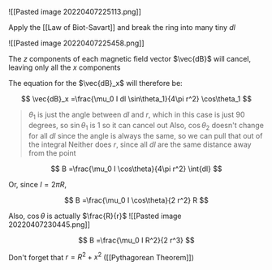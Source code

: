 ![[Pasted image 20220407225113.png]]

Apply the [[Law of Biot-Savart]] and break the ring into many tiny $dl$

![[Pasted image 20220407225458.png]]

The $z$ components of each magnetic field vector $\vec{dB}$ will cancel, leaving only all the $x$ components

The equation for the $\vec{dB}_x$ will therefore be:

$$
\vec{dB}_x =\frac{\mu_0 I dl \sin\theta_1}{4\pi r^2} \cos\theta_1
$$

> $\theta_1$ is just the angle between $dl$ and $r$, which in this case is just 90 degrees, so $\sin\theta_1$ is 1 so it can cancel out
> Also, $\cos\theta_2$ doesn't change for all $dl$ since the angle is always the same, so we can pull that out of the integral
> Neither does $r$, since all $dl$ are the same distance away from the point

$$
B =\frac{\mu_0 I \cos\theta}{4\pi r^2} \int{dl}
$$

Or, since $l = 2\pi R$, 

$$
B =\frac{\mu_0 I \cos\theta}{2 r^2}  R
$$

Also, $\cos\theta$ is actually $\frac{R}{r}$
![[Pasted image 20220407230445.png]]

$$
B =\frac{\mu_0 I R^2}{2 r^3}
$$

Don't forget that $r = R^2 + x^2$ ([[Pythagorean Theorem]])

